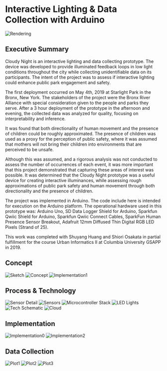 # Interactive Lighting & Data Collection with Arduino

![Rendering](https://github.com/nickkunz/cloudynight/blob/master/Images/rendering.jpg)


## Executive Summary
Cloudy Night is an interactive lighting and data collecting prototype. The device was developed to provide illuminated feedback loops in low light conditions throughout the city while collecting unidentifiable data on its participants. The intent of the project was to assess if interactive lighting could enhance public park engagement and safety. 

The first deployment occurred on May 4th, 2019 at Starlight Park in the Bronx, New York. The stakeholders of the project were the Bronx River Alliance with special consideration given to the people and parks they serve. After a 3 hour deployment of the prototype in the afternoon and evening, the collected data was analyzed for quality, focusing on interpretability and inference. 

It was found that both directionality of human movement and the presence of children could be roughly approximated. The presence of children was used as a proxy for the perception of public safety, where it was assumed that mothers will not bring their children into environments that are perceived to be unsafe. 

Although this was assumed, and a rigorous analysis was not conducted to assess the number of occurrences of each event, it was more important that this project demonstrated that capturing these areas of interest was possible. It was determined that the Cloudy Night prototype was a useful device for creating interactive illuminances, while assessing rough approximations of public park safety and human movement through both directionality and the presence of children.

The project was implemented in Arduino. The code include here is intended for execution on the Arduino platform. The operational hardware used in this prototype was: Arduino Uno, SD Data Logger Shield for Arduino, Sparkfun Qwiic Shield for Arduino, Sparkfun Qwiic Connect Cables, SparkFun Human Presence Sensor Breakout, Adafruit 12mm Diffused Thin Digital RGB LED Pixels (Strand of 25).

This work was completed with Shuyang Huang and Shiori Osakata in partial fulfillment for the course Urban Informatics II at Columbia University GSAPP in 2019.

## Concept
![Sketch](https://github.com/nickkunz/cloudynight/blob/master/Images/sketch.png)
![Concept](https://github.com/nickkunz/cloudynight/blob/master/Images/concept.png)
![Implementation1](https://github.com/nickkunz/cloudynight/blob/master/Images/implementation1.png)

## Process & Technology
![Sensor Detail](https://github.com/nickkunz/cloudynight/blob/master/Images/sensordetail.jpg)
![Sensors](https://github.com/nickkunz/cloudynight/blob/master/Images/sensors.jpg)
![Microcontroller Stack](https://github.com/nickkunz/cloudynight/blob/master/Images/stack.jpg)
![LED Lights](https://github.com/nickkunz/cloudynight/blob/master/Images/leds.jpg)
![Tech Schematic](https://github.com/nickkunz/cloudynight/blob/master/Images/schematic.jpg)
![Cloud](https://github.com/nickkunz/cloudynight/blob/master/Images/cloud.jpg)

## Implementation
![Implementation0](https://github.com/nickkunz/cloudynight/blob/master/Images/implementation.jpeg)
![Implementation2](https://github.com/nickkunz/cloudynight/blob/master/Images/implementation2.jpg)

## Data Collection
![Plot1](https://github.com/nickkunz/cloudynight/blob/master/Images/humanplot.jpg)
![Plot2](https://github.com/nickkunz/cloudynight/blob/master/Images/directionplot.jpg)
![Plot3](https://github.com/nickkunz/cloudynight/blob/master/Images/childrenplot.jpg)
